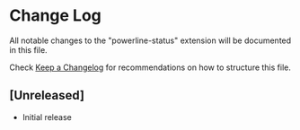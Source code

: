 # Change Log

All notable changes to the "powerline-status" extension will be documented in this file.

Check [Keep a Changelog](http://keepachangelog.com/) for recommendations on how to structure this file.

## [Unreleased]

- Initial release